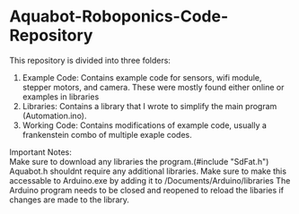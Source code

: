 # Aquabot-Roboponics-Code-Repository

This repository is divided into three folders:
	
1. Example Code: Contains example code for sensors, wifi module, stepper motors, and camera.
			These were mostly found either online or examples in libraries
2. Libraries: Contains a library that I wrote to simplify the main program (Automation.ino).
3. Working Code: Contains modifications of example code, usually a frankenstein combo of multiple exaple codes.		
			
			

Important Notes:		
Make sure to download any libraries the program.(#include "SdFat.h") Aquabot.h shouldnt require any additional libraries.
Make sure to make this accessable to Arduino.exe by adding it to /Documents/Arduino/libraries
The Arduino program needs to be closed and reopened to reload the libaries if changes are made to the library.
